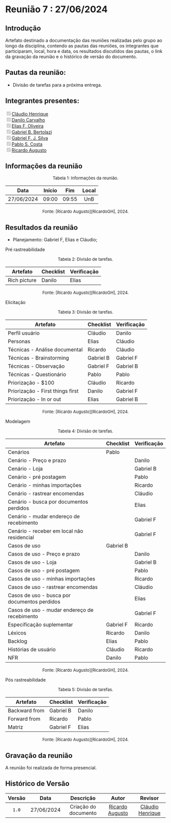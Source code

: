 # Reunião 7 : 27/06/2024

## Introdução

Artefato destinado a documentação das reuniões realizadas pelo grupo ao longo da disciplina, contendo as pautas das reuniões, os integrantes que participaram, local, hora e data, os resultados discutidos das pautas, o link da gravação da reunião e o histórico de versão do documento. 

## Pautas da reunião:

- Divisão de tarefas para a próxima entrega.

## Integrantes presentes:

<label><input type="checkbox" checked disabled>[Cláudio Henrique][ClaudioGH]</label><br>
<label><input type="checkbox" checked disabled>[Danilo Carvalho][DaniloGH]</label><br>
<label><input type="checkbox" checked disabled>[Elias F. Oliveira][EliasGH]</label><br>
<label><input type="checkbox" checked disabled>[Gabriel B. Bertolazi][GabrielBGH]</label><br>
<label><input type="checkbox" checked disabled>[Gabriel F. J. Silva][GabrielFGH]</label><br>
<label><input type="checkbox" checked disabled>[Pablo S. Costa][PabloGH]</label><br>
<label><input type="checkbox" checked disabled>[Ricardo Augusto][RicardoGH]</label><br>

## Informações da reunião

<font size="2" >
<p style="text-align: center"> Tabela 1: Informações da reunião. </p>
</font>
<center>
 
| Data | Início | Fim | Local |
|:-:|:-:|:-:|:-:|
| 27/06/2024 | 09:00 | 09:55 | UnB |

</center>
<font size="2"><p style="text-align: center">
    Fonte: [Ricardo Augusto][RicardoGH], 2024.
</p></font>

## Resultados da reunião

- Planejamento: Gabriel F, Elias e Cláudio;

Pré rastreabilidade 

<font size="2" >
<p style="text-align: center"> Tabela 2: Divisão de tarefas. </p>
</font>
<center>
 
| Artefato | Checklist | Verificação |
|-|-|-|
| Rich picture | Danilo | Elias |

</center>
<font size="2"><p style="text-align: center">
    Fonte: [Ricardo Augusto][RicardoGH], 2024.
</p></font>

Elicitação

<font size="2" >
<p style="text-align: center"> Tabela 3: Divisão de tarefas. </p>
</font>
<center>

| Artefato | Checklist | Verificação |
|-|-|-|
| Perfil usuário | Cláudio | Danilo |
| Personas | Elias | Cláudio |
| Técnicas - Análise documental | Ricardo | Cláudio |
| Técnicas - Brainstorming | Gabriel B | Gabriel F |
| Técnicas - Observação | Gabriel F | Gabriel B |
| Técnicas - Questionário | Pablo | Pablo |
| Priorização - $100 | Cláudio | Ricardo  |
| Priorização - First things first | Danilo | Gabriel F |
| Priorização - In or out | Elias | Gabriel B |

</center>
<font size="2"><p style="text-align: center">
    Fonte: [Ricardo Augusto][RicardoGH], 2024.
</p></font>

Modelagem

<font size="2" >
<p style="text-align: center"> Tabela 4: Divisão de tarefas. </p>
</font>
<center>

| Artefato | Checklist | Verificação |
|-|-|-|
| Cenários | Pablo ||
| Cenário - Preço e prazo ||Danilo|
| Cenário - Loja ||Gabriel B|
| Cenário - pré postagem ||Pablo|
| Cenário - minhas importações ||Ricardo|
| Cenário - rastrear encomendas ||Cláudio|
| Cenário - busca por documentos perdidos ||Elias|
| Cenário - mudar endereço de recebimento ||Gabriel F|
| Cenário - receber em local não residencial ||Gabriel F|
| Casos de uso | Gabriel B | |
| Casos de uso - Preço e prazo ||Danilo|
| Casos de uso - Loja ||Gabriel B|
| Casos de uso - pré postagem ||Pablo|
| Casos de uso - minhas importações ||Ricardo|
| Casos de uso - rastrear encomendas ||Cláudio|
| Casos de uso - busca por documentos perdidos ||Elias|
| Casos de uso - mudar endereço de recebimento ||Gabriel F|
| Especificação suplementar | Gabriel F |Ricardo|
| Léxicos | Ricardo |Danilo|
| Backlog | Elias |Pablo|
| Histórias de usuário | Cláudio |Ricardo|
| NFR | Danilo |Pablo|

</center>
<font size="2"><p style="text-align: center">
    Fonte: [Ricardo Augusto][RicardoGH], 2024.
</p></font>

Pós rastreabilidade 

<font size="2" >
<p style="text-align: center"> Tabela 5: Divisão de tarefas. </p>
</font>
<center>

| Artefato | Checklist | Verificação |
|-|-|-|
| Backward from | Gabriel B |Danilo|
| Forward from | Ricardo |Pablo|
| Matriz | Gabriel F |Elias|

</center>
<font size="2"><p style="text-align: center">
    Fonte: [Ricardo Augusto][RicardoGH], 2024.
</p></font>


## Gravação da reunião

A reunião foi realizada de forma presencial.

## Histórico de Versão

| Versão | Data | Descrição | Autor | Revisor
|:-:|:-:|:-:|:-:|:-:|
|`1.0`| 27/06/2024 | Criação do documento| [Ricardo Augusto][RicardoGH] | [Cláudio Henrique][ClaudioGH] |

[ClaudioGH]: https://github.com/claudiohsc
[DaniloGH]: https://github.com/Danilo-Carvalho-Antunes
[EliasGH]: https://github.com/EliasOliver21
[GabrielBGH]: https://github.com/Bertolazi
[GabrielFGH]: https://github.com/MMcLovin
[PabloGH]: https://github.com/pabloheika
[RicardoGH]: https://www.github.com/avmricardo
